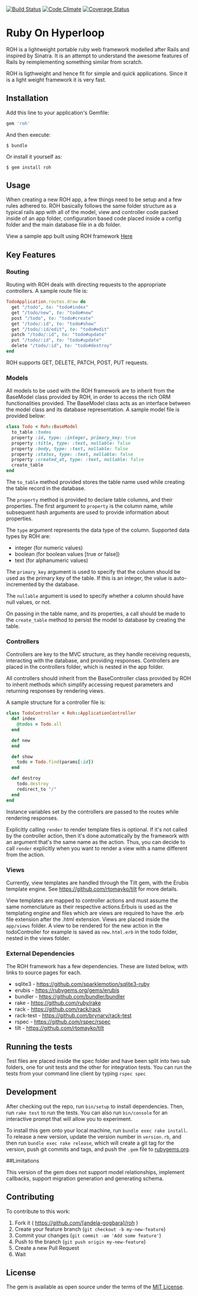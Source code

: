 [![Build Status](https://travis-ci.org/andela-gogbara/roh.svg?branch=ft-implement-base-model-120908415)](https://travis-ci.org/andela-gogbara/roh)
[![Code Climate](https://codeclimate.com/github/andela-gogbara/roh/badges/gpa.svg)](https://codeclimate.com/github/andela-gogbara/roh)
[![Coverage Status](https://coveralls.io/repos/github/andela-gogbara/roh/badge.svg?branch=ft-implement-base-model-120908415)](https://coveralls.io/github/andela-gogbara/roh?branch=ft-implement-base-model-120908415)


# Ruby On Hyperloop

ROH is a lightweight portable ruby web framework modelled after Rails and inspired by Sinatra. It is an attempt to understand the awesome features of Rails by reimplementing something similar from scratch.

ROH is ligthweight and hence fit for simple and quick applications. Since it is a light weight framework it is very fast.


## Installation

Add this line to your application's Gemfile:

```ruby
gem 'roh'
```

And then execute:

    $ bundle

Or install it yourself as:

    $ gem install roh

## Usage

When creating a new ROH app, a few things need to be setup and a few rules adhered to. ROH basically follows the same folder structure as a typical rails app with all of the model, view and controller code packed inside of an app folder, configuration based code placed inside a config folder and the main database file in a db folder.

View a sample app built using ROH framework [Here](https://github.com/andela-gogbara/hyperloop)

## Key Features

### Routing
Routing with ROH deals with directing requests to the appropriate controllers. A sample route file is:

```ruby
TodoApplication.routes.draw do
  get "/todo", to: "todo#index"
  get "/todo/new", to: "todo#new"
  post "/todo", to: "todo#create"
  get "/todo/:id", to: "todo#show"
  get "/todo/:id/edit", to: "todo#edit"
  patch "/todo/:id", to: "todo#update"
  put "/todo/:id", to: "todo#update"
  delete "/todo/:id", to: "todo#destroy"
end
```
ROH supports GET, DELETE, PATCH, POST, PUT requests.


### Models
All models to be used with the ROH framework are to inherit from the BaseModel class provided by ROH, in order to access the rich ORM functionalities provided. The BaseModel class acts as an interface between the model class and its database representation. A sample model file is provided below:

```ruby
class Todo < Roh::BaseModel
  to_table :todos
  property :id, type: :integer, primary_key: true
  property :title, type: :text, nullable: false
  property :body, type: :text, nullable: false
  property :status, type: :text, nullable: false
  property :created_at, type: :text, nullable: false
  create_table
end
```
The `to_table` method provided stores the table name used while creating the table record in the database.

The `property` method is provided to declare table columns, and their properties. The first argument to `property` is the column name, while subsequent hash arguments are used to provide information about properties.

The `type` argument represents the data type of the column. Supported data types by ROH are:

  * integer (for numeric values)
  * boolean (for boolean values [true or false])
  * text    (for alphanumeric values)

The `primary_key` argument is used to specify that the column should be used as the primary key of the table. If this is an integer, the value is auto-incremented by the database.

The `nullable` argument is used to specify whether a column should have null values, or not.


On passing in the table name, and its properties, a call should be made to the `create_table` method to persist the model to database by creating the table.


### Controllers
Controllers are key to the MVC structure, as they handle receiving requests, interacting with the database, and providing responses. Controllers are placed in the controllers folder, which is nested in the app folder.

All controllers should inherit from the BaseController class provided by ROH to inherit methods which simplify accessing request parameters and returning responses by rendering views.

A sample structure for a controller file is:

```ruby
class TodoController < Roh::ApplicationController
  def index
    @todos = Todo.all
  end

  def new
  end

  def show
    todo = Todo.find(params[:id])
  end

  def destroy
    todo.destroy
    redirect_to "/"
  end
end
```

Instance variables set by the controllers are passed to the routes while rendering responses.

Explicitly calling `render` to render template files is optional. If it's not called by the controller action, then it's done automatically by the framework with an argument that's the same name as the action. Thus, you can decide to call `render` explicitly when you want to render a view with a name different from the action.


### Views
Currently, view templates are handled through the Tilt gem, with the Erubis template engine. See https://github.com/rtomayko/tilt for more details.

View templates are mapped to controller actions and must assume the same nomenclature as their respective actions.Erbuis is used as the templating engine and files which are views are required to have the .erb file extension after the .html extension. Views are placed inside the `app/views` folder. A view to be rendered for the new action in the todoController for example is saved as `new.html.erb` in the todo folder, nested in the views folder.

### External Dependencies
The ROH framework has a few dependencies. These are listed below, with links to source pages for each.

  * sqlite3     - https://github.com/sparklemotion/sqlite3-ruby
  * erubis      - https://rubygems.org/gems/erubis
  * bundler     - https://github.com/bundler/bundler
  * rake        - https://github.com/ruby/rake
  * rack        - https://github.com/rack/rack
  * rack-test   - https://github.com/brynary/rack-test
  * rspec       - https://github.com/rspec/rspec
  * tilt        - https://github.com/rtomayko/tilt

## Running the tests

Test files are placed inside the spec folder and have been split into two sub folders, one for unit tests and the other for integration tests. You can run the tests from your command line client by typing `rspec spec`

## Development

After checking out the repo, run `bin/setup` to install dependencies. Then, run `rake test` to run the tests. You can also run `bin/console` for an interactive prompt that will allow you to experiment.

To install this gem onto your local machine, run `bundle exec rake install`. To release a new version, update the version number in `version.rb`, and then run `bundle exec rake release`, which will create a git tag for the version, push git commits and tags, and push the `.gem` file to [rubygems.org](https://rubygems.org).

##Limitations

This version of the gem does not support model relationships, implement callbacks, support migration generation and generating schema.

## Contributing

To contribute to this work:

1. Fork it ( https://github.com/[andela-gogbara]/roh )
2. Create your feature branch (`git checkout -b my-new-feature`)
3. Commit your changes (`git commit -am 'Add some feature'`)
4. Push to the branch (`git push origin my-new-feature`)
5. Create a new Pull Request
6. Wait



## License

The gem is available as open source under the terms of the [MIT License](http://opensource.org/licenses/MIT).
